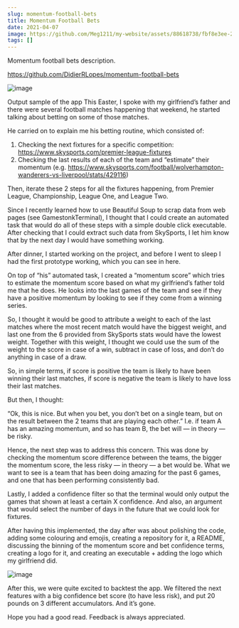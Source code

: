 ```yaml
---
slug: momentum-football-bets
title: Momentum Football Bets
date: 2021-04-07
image: https://github.com/Meg1211/my-website/assets/88618738/fbf8e3ee-21a6-47c0-95f7-97b535a07dd0
tags: []
---
```


Momentum football bets description.

<!-- truncate -->

https://github.com/DidierRLopes/momentum-football-bets

![image](https://github.com/Meg1211/my-website/assets/88618738/fbf8e3ee-21a6-47c0-95f7-97b535a07dd0)

Output sample of the app
This Easter, I spoke with my girlfriend’s father and there were several football matches happening that weekend, he started talking about betting on some of those matches.

He carried on to explain me his betting routine, which consisted of:

1. Checking the next fixtures for a specific competition: https://www.skysports.com/premier-league-fixtures
2. Checking the last results of each of the team and “estimate” their momentum (e.g. https://www.skysports.com/football/wolverhampton-wanderers-vs-liverpool/stats/429116)

Then, iterate these 2 steps for all the fixtures happening, from Premier League, Championship, League One, and League Two.

Since I recently learned how to use Beautiful Soup to scrap data from web pages (see GamestonkTerminal), I thought that I could create an automated task that would do all of these steps with a simple double click executable. After checking that I could extract such data from SkySports, I let him know that by the next day I would have something working.

After dinner, I started working on the project, and before I went to sleep I had the first prototype working, which you can see in here.

On top of “his” automated task, I created a “momentum score” which tries to estimate the momentum score based on what my girlfriend’s father told me that he does. He looks into the last games of the team and see if they have a positive momentum by looking to see if they come from a winning series.

So, I thought it would be good to attribute a weight to each of the last matches where the most recent match would have the biggest weight, and last one from the 6 provided from SkySports stats would have the lowest weight. Together with this weight, I thought we could use the sum of the weight to the score in case of a win, subtract in case of loss, and don’t do anything in case of a draw.

So, in simple terms, if score is positive the team is likely to have been winning their last matches, if score is negative the team is likely to have loss their last matches.

But then, I thought:

“Ok, this is nice. But when you bet, you don’t bet on a single team, but on the result between the 2 teams that are playing each other.” I.e. if team A has an amazing momentum, and so has team B, the bet will — in theory — be risky.

Hence, the next step was to address this concern. This was done by checking the momentum score difference between the teams, the bigger the momentum score, the less risky — in theory — a bet would be. What we want to see is a team that has been doing amazing for the past 6 games, and one that has been performing consistently bad.

Lastly, I added a confidence filter so that the terminal would only output the games that shown at least a certain X confidence. And also, an argument that would select the number of days in the future that we could look for fixtures.

After having this implemented, the day after was about polishing the code, adding some colouring and emojis, creating a repository for it, a README, discussing the binning of the momentum score and bet confidence terms, creating a logo for it, and creating an executable + adding the logo which my girlfriend did.

![image](https://github.com/Meg1211/my-website/assets/88618738/4e16ec33-ae1a-4ade-88a0-c985fe8b8c12)

After this, we were quite excited to backtest the app. We filtered the next features with a big confidence bet score (to have less risk), and put 20 pounds on 3 different accumulators. And it’s gone.

Hope you had a good read.
Feedback is always appreciated.
